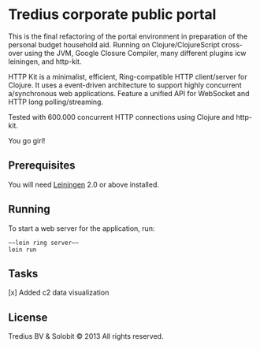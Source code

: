 # Tredius corporate public portal

This is the final refactoring of the portal environment in preparation of the
personal budget household aid. Running on Clojure/ClojureScript cross-over
using the JVM, Google Closure Compiler, many different plugins icw leiningen,
and http-kit.

HTTP Kit is a minimalist, efficient, Ring-compatible HTTP client/server for
Clojure. It uses a event-driven architecture to support highly concurrent
a/synchronous web applications. Feature a unified API for WebSocket and HTTP
long polling/streaming.

Tested with 600.000 concurrent HTTP connections using Clojure and http-kit.

You go girl!

## Prerequisites

You will need [Leiningen][1] 2.0 or above installed.

[1]: https://github.com/technomancy/leiningen

## Running

To start a web server for the application, run:

    ~~lein ring server~~
    lein run

## Tasks

[x] Added c2 data visualization


## License

Tredius BV &amp; Solobit © 2013 All rights reserved.


